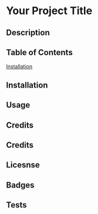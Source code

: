 # Your Project Title

## Description

## Table of Contents
[Installation](#installation)
## Installation

## Usage

## Credits

## Credits

## Licesnse

## Badges

## Tests